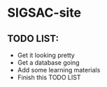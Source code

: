 # SIGSAC-site

TODO LIST:
---------
- Get it looking pretty
- Get a database going
- Add some learning materials
- Finish this TODO LIST
